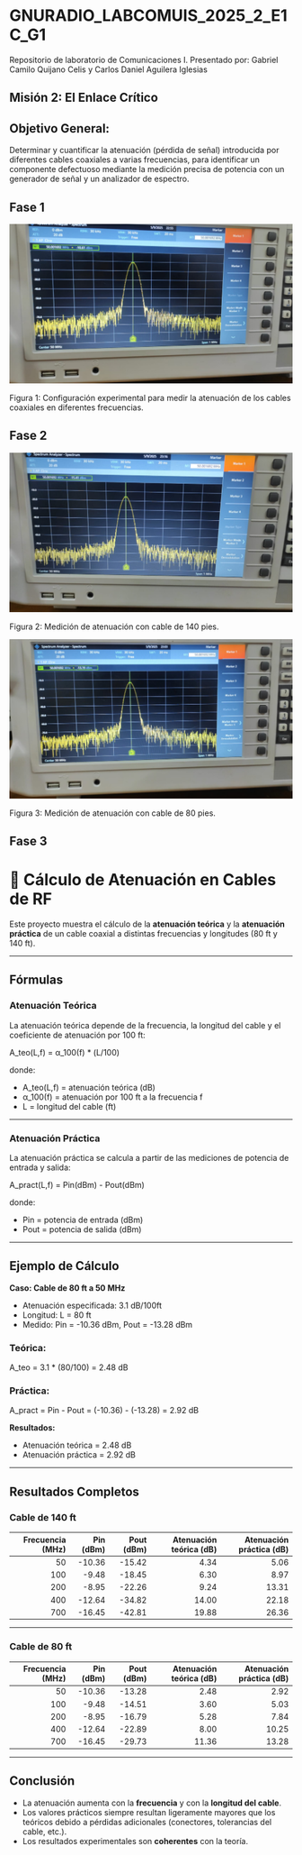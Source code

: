 # GNURADIO_LABCOMUIS_2025_2_E1C_G1
Repositorio de laboratorio de Comunicaciones I. Presentado por: Gabriel Camilo Quijano Celis y Carlos Daniel Aguilera Iglesias

## Misión 2: El Enlace Crítico

## Objetivo General:
Determinar y cuantificar la atenuación (pérdida de señal) introducida por diferentes cables coaxiales a varias frecuencias, para identificar un componente defectuoso mediante la medición precisa de potencia con un generador de señal y un analizador de espectro.

## Fase 1

![Fase 1](https://raw.githubusercontent.com/GabrielQC44/GNURADIO_LABCOMUIS_2025_2_E1C_G1/f928230a88c684a549bf4596c29c666983b65f80/imagenes/Mision_2/F_1.jpg)

Figura 1: Configuración experimental para medir la atenuación de los cables coaxiales en diferentes frecuencias.

## Fase 2

![Fase 2 – 140 pies](https://raw.githubusercontent.com/GabrielQC44/GNURADIO_LABCOMUIS_2025_2_E1C_G1/f928230a88c684a549bf4596c29c666983b65f80/imagenes/Mision_2/F_2_140FT.jpg)

Figura 2: Medición de atenuación con cable de 140 pies.


![Fase 2 – 80 pies](https://raw.githubusercontent.com/GabrielQC44/GNURADIO_LABCOMUIS_2025_2_E1C_G1/f928230a88c684a549bf4596c29c666983b65f80/imagenes/Mision_2/F_2_80FT.jpg)

Figura 3: Medición de atenuación con cable de 80 pies.

## Fase 3


# 📡 Cálculo de Atenuación en Cables de RF

Este proyecto muestra el cálculo de la **atenuación teórica** y la **atenuación práctica** de un cable coaxial a distintas frecuencias y longitudes (80 ft y 140 ft).

---

## Fórmulas

### Atenuación Teórica
La atenuación teórica depende de la frecuencia, la longitud del cable y el coeficiente de atenuación por 100 ft:

A_teo(L,f) = α_100(f) * (L/100)

donde:
- A_teo(L,f) = atenuación teórica (dB)  
- α_100(f) = atenuación por 100 ft a la frecuencia f  
- L = longitud del cable (ft)

---

### Atenuación Práctica
La atenuación práctica se calcula a partir de las mediciones de potencia de entrada y salida:

A_pract(L,f) = Pin(dBm) - Pout(dBm)

donde:
- Pin = potencia de entrada (dBm)  
- Pout = potencia de salida (dBm)  

---

##  Ejemplo de Cálculo

**Caso: Cable de 80 ft a 50 MHz**

- Atenuación especificada: 3.1 dB/100ft  
- Longitud: L = 80 ft  
- Medido: Pin = -10.36 dBm, Pout = -13.28 dBm  

### Teórica:
A_teo = 3.1 * (80/100) = 2.48 dB

### Práctica:
A_pract = Pin - Pout = (-10.36) - (-13.28) = 2.92 dB

**Resultados:**
- Atenuación teórica = 2.48 dB  
- Atenuación práctica = 2.92 dB


---

## Resultados Completos

### Cable de 140 ft

| Frecuencia (MHz) | Pin (dBm) | Pout (dBm) | Atenuación teórica (dB) | Atenuación práctica (dB) |
|-----------------:|----------:|-----------:|-------------------------:|--------------------------:|
| 50  | -10.36 | -15.42 | 4.34  | 5.06  |
| 100 | -9.48  | -18.45 | 6.30  | 8.97  |
| 200 | -8.95  | -22.26 | 9.24  | 13.31 |
| 400 | -12.64 | -34.82 | 14.00 | 22.18 |
| 700 | -16.45 | -42.81 | 19.88 | 26.36 |

---

### Cable de 80 ft

| Frecuencia (MHz) | Pin (dBm) | Pout (dBm) | Atenuación teórica (dB) | Atenuación práctica (dB) |
|-----------------:|----------:|-----------:|-------------------------:|--------------------------:|
| 50  | -10.36 | -13.28 | 2.48  | 2.92  |
| 100 | -9.48  | -14.51 | 3.60  | 5.03  |
| 200 | -8.95  | -16.79 | 5.28  | 7.84  |
| 400 | -12.64 | -22.89 | 8.00  | 10.25 |
| 700 | -16.45 | -29.73 | 11.36 | 13.28 |


---

##  Conclusión

- La atenuación aumenta con la **frecuencia** y con la **longitud del cable**.  
- Los valores prácticos siempre resultan ligeramente mayores que los teóricos debido a pérdidas adicionales (conectores, tolerancias del cable, etc.).  
- Los resultados experimentales son **coherentes** con la teoría.










